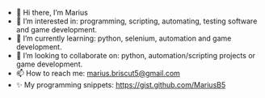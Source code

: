 - 👋 Hi there, I’m Marius
- 👀 I’m interested in: programming, scripting, automating, testing software and game development.
- 🌱 I’m currently learning: python, selenium, automation and game development.
- 💞️ I’m looking to collaborate on: python, automation/scripting projects or game development.
- 📫 How to reach me: marius.briscut5@gmail.com
- ✨ My programming snippets: https://gist.github.com/MariusB5

<!---
MariusB5/MariusB5 is a ✨ special ✨ repository because its `README.md` (this file) appears on your GitHub profile.
You can click the Preview link to take a look at your changes.
--->
